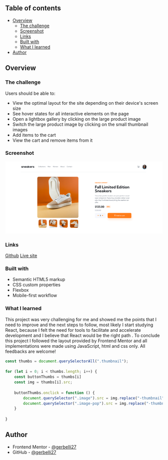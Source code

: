 ## Table of contents

- [Overview](#overview)
  - [The challenge](#the-challenge)
  - [Screenshot](#screenshot)
  - [Links](#links)
  - [Built with](#built-with)
  - [What I learned](#what-i-learned)
- [Author](#author)

## Overview

### The challenge

Users should be able to:

- View the optimal layout for the site depending on their device's screen size
- See hover states for all interactive elements on the page
- Open a lightbox gallery by clicking on the large product image
- Switch the large product image by clicking on the small thumbnail images
- Add items to the cart
- View the cart and remove items from it

### Screenshot

![](./images/screenshot.png)


### Links

[Github](https://github.com/gerbelli27/ecommerce)
[Live site](https://gerbelli27.github.io/ecommerce/)

### Built with

- Semantic HTML5 markup
- CSS custom properties
- Flexbox
- Mobile-first workflow

### What I learned

This project was very challenging for me and showed me the points that I need to improve and the next steps to follow, most likely I start studying React, because I felt the need for tools to facilitate and accelerate development and I believe that React would be the right path .  To conclude this project I followed the layout provided by Frontend Mentor and all implementations were made using JavaScript, html and css only.  All feedbacks are welcome!


```js
const thumbs = document.querySelectorAll(".thumbnail");

for (let i = 0; i < thumbs.length; i++) {
    const buttonThumbs = thumbs[i]
    const img = thumbs[i].src;

    buttonThumbs.onclick = function () {
        document.querySelector(".image").src = img.replace("-thumbnail", "")
        document.querySelector(".image-pop").src = img.replace("-thumbnail", "")
    }

}
```
## Author

- Frontend Mentor - [@gerbelli27](https://www.frontendmentor.io/profile/gerbelli27)
- GitHub - [@gerbelli27](https://github.com/gerbelli27)

